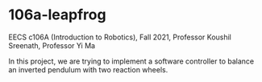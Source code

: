 # 106a-leapfrog
EECS c106A (Introduction to Robotics), Fall 2021, Professor Koushil Sreenath, Professor Yi Ma

In this project, we are trying to implement a software controller to balance an inverted pendulum with two reaction wheels.
